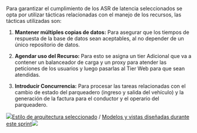 Para garantizar el cumplimiento de los ASR de latencia seleccionados se opta por utilizar tácticas relacionadas con el manejo de los recursos, las tácticas utilizadas son:

1. **Mantener múltiples copias de datos:** Para asegurar que los tiempos de respuesta de la base de datos sean aceptables, al no depender de un único repositorio de datos.

1. **Agendar uso del Recurso:** Para esto se asigna un tier Adicional que va a contener un balanceador de carga y un proxy para atender las peticiones de los usuarios y luego pasarlas al Tier Web para que sean atendidas.

1. **Introducir Concurrencia:** Para procesar las tareas relacionadas con el cambio de estado del parqueadero (ingreso y salida del vehículo) y la generación de la factura para el conductor y el operario del parqueadero.

[![](https://github.com/MISO-4206/201820-Repo-Grupo-01/blob/master/Imagenes/back_arrow.png)Estilo de arquitectura seleccionado](Estilo-de-arquitectura-seleccionado-sp1) / [Modelos y vistas diseñadas durante este sprint![](https://github.com/MISO-4206/201820-Repo-Grupo-01/blob/master/Imagenes/next_arrow.png)](Modelos-y-vistas-diseñadas-durante-este-sprint-sp1)
